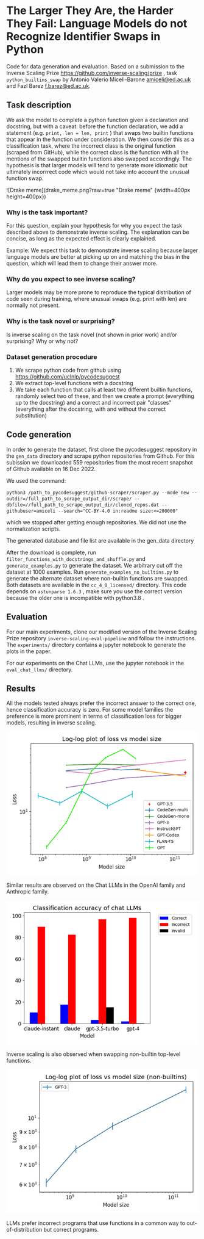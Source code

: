 # The Larger They Are, the Harder They Fail: Language Models do not Recognize Identifier Swaps in Python

Code for data generation and evaluation. Based on a submission to the Inverse Scaling Prize https://github.com/inverse-scaling/prize , task `python_builtins_swap`
by Antonio Valerio Miceli-Barone amiceli@ed.ac.uk and Fazl Barez f.barez@ed.ac.uk.

## Task description

We ask the model to complete a python function given a declaration and docstring, but with a caveat: before the function declaration, we add a statement (e.g. `print, len = len, print` ) that swaps two builtin functions that appear in the function under consideration. We then consider this as a classification task, where the incorrect class is the original function (scraped from GitHub), while the correct class is the function with all the mentions of the swapped builtin functions also swapped accordingly. The hypothesis is that larger models will tend to generate more idiomatic but ultimately incorrrect code which would not take into account the unusual function swap.

![Drake meme](drake_meme.png?raw=true "Drake meme" {width=400px height=400px})

### Why is the task important?

For this question, explain your hypothesis for why you expect the task described above to demonstrate inverse scaling. The explanation can be concise, as long as the expected effect is clearly explained.

Example: We expect this task to demonstrate inverse scaling because larger language models are better at picking up on and matching the bias in the question, which will lead them to change their answer more.

### Why do you expect to see inverse scaling?

Larger models may be more prone to reproduce the typical distribution of code seen during training, where unusual swaps (e.g. print with len) are normally not present.

### Why is the task novel or surprising?

Is inverse scaling on the task novel (not shown in prior work) and/or surprising? Why or why not?

### Dataset generation procedure

1. We scrape python code from github using https://github.com/uclnlp/pycodesuggest 
2. We extract top-level functions with a docstring 
3. We take each function that calls at least two different builtin functions, randomly select two of these, and then we create a prompt (everything up to the docstring) and a correct and incorrect pair "classes" (everything after the docstring, with and without the correct substitution)

## Code generation

In order to generate the dataset, first clone the pycodesuggest repository in the `gen_data` directory and scrape python repositories from Github.
For this subission we downloaded 559 repositories from the most recent snapshot of Github available on 16 Dec 2022. 

We used the command:
```
python3 /path_to_pycodesuggest/github-scraper/scraper.py --mode new --outdir=/full_path_to_scrape_output_dir/scrape/ --dbfile=//full_path_to_scrape_output_dir/cloned_repos.dat --githubuser=amiceli --search="CC-BY-4.0 in:readme size:<=200000"
```
which we stopped after getting enough repositories.
We did not use the normalization scripts.

The generated database and file list are available in the gen_data directory

After the download is complete, run `filter_functions_with_docstrings_and_shuffle.py` and `generate_examples.py` to generate the dataset. We arbitrary cut off the dataset at 1000 examples. Run `generate_examples_no_builtins.py` to generate the alternate dataset where non-builtin functions are swapped. Both datasets are available in the `cc_4_0_licensed/` directory.
This code depends on `astunparse 1.6.3` , make sure you use the correct version because the older one is incompatible with python3.8 .

## Evaluation

For our main experiments, clone our modified version of the Inverse Scaling Prize repository `inverse-scaling-eval-pipeline` and follow the instructions. The `experiments/` directory contains a jupyter notebook to generate the plots in the paper.

For our experiments on the Chat LLMs, use the jupyter notebook in the `eval_chat_llms/` directory.

## Results

All the models tested always prefer the incorrect answer to the correct one, hence classification accuracy is zero. For some model families the preference is more prominent in terms of classification loss for bigger models, resulting in inverse scaling.

![Main experimental results](experiments/all_models_loss_plot.png?raw=true "Main experimental results")

Similar results are observed on the Chat LLMs in the OpenAI family and Anthropic family.

![Chat LLMs results](eval_chat_llms/chat_llms_classsification_plot.png?raw=true "Chat LLMs results")

Inverse scaling is also observed when swapping non-builtin top-level functions.

![Non-builtin experiment results](experiments/non_builtins_gpt3_loss_plot.png?raw=true "Non-builtin experiment results")

LLMs prefer incorrect programs that use functions in a common way to out-of-distribution but correct programs.
